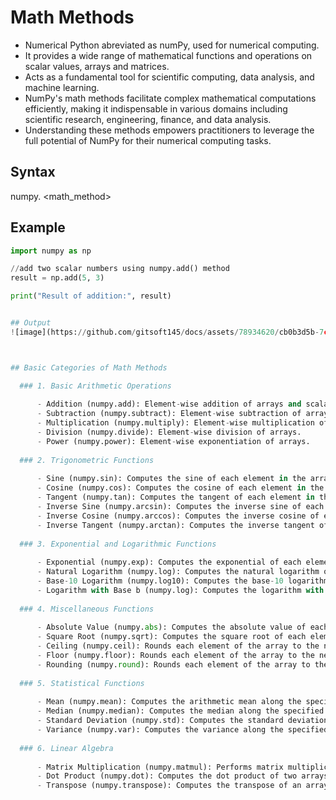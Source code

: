 

# Math Methods
  - Numerical Python abreviated as numPy, used for numerical computing.
  - It provides a wide range of mathematical functions and operations on scalar values, arrays and matrices.
  - Acts as a fundamental tool for scientific computing, data analysis, and machine learning.
  - NumPy's math methods facilitate complex mathematical computations efficiently, making it indispensable in various domains including scientific research, engineering, finance, and data analysis.
  - Understanding these methods empowers practitioners to leverage the full potential of NumPy for their numerical computing tasks.
## Syntax

 numpy. <math_method>

## Example
```py
import numpy as np

//add two scalar numbers using numpy.add() method
result = np.add(5, 3)

print("Result of addition:", result)


## Output
![image](https://github.com/gitsoft145/docs/assets/78934620/cb0b3d5b-7c91-45a5-b301-3d56cce64bb0)



## Basic Categories of Math Methods

  ### 1. Basic Arithmetic Operations
  
      - Addition (numpy.add): Element-wise addition of arrays and scalar values.
      - Subtraction (numpy.subtract): Element-wise subtraction of arrays.
      - Multiplication (numpy.multiply): Element-wise multiplication of arrays.
      - Division (numpy.divide): Element-wise division of arrays.
      - Power (numpy.power): Element-wise exponentiation of arrays.
      
  ### 2. Trigonometric Functions
  
      - Sine (numpy.sin): Computes the sine of each element in the array.
      - Cosine (numpy.cos): Computes the cosine of each element in the array.
      - Tangent (numpy.tan): Computes the tangent of each element in the array.
      - Inverse Sine (numpy.arcsin): Computes the inverse sine of each element in the array.
      - Inverse Cosine (numpy.arccos): Computes the inverse cosine of each element in the array.
      - Inverse Tangent (numpy.arctan): Computes the inverse tangent of each element in the array.
      
  ### 3. Exponential and Logarithmic Functions
  
      - Exponential (numpy.exp): Computes the exponential of each element in the array.
      - Natural Logarithm (numpy.log): Computes the natural logarithm of each element in the array.
      - Base-10 Logarithm (numpy.log10): Computes the base-10 logarithm of each element in the array.
      - Logarithm with Base b (numpy.log): Computes the logarithm with specified base of each element in the array.
      
  ### 4. Miscellaneous Functions
  
      - Absolute Value (numpy.abs): Computes the absolute value of each element in the array.
      - Square Root (numpy.sqrt): Computes the square root of each element in the array.
      - Ceiling (numpy.ceil): Rounds each element of the array to the nearest integer greater than or equal to that element.
      - Floor (numpy.floor): Rounds each element of the array to the nearest integer less than or equal to that element.
      - Rounding (numpy.round): Rounds each element of the array to the nearest integer.
      
  ### 5. Statistical Functions
  
      - Mean (numpy.mean): Computes the arithmetic mean along the specified axis.
      - Median (numpy.median): Computes the median along the specified axis.
      - Standard Deviation (numpy.std): Computes the standard deviation along the specified axis.
      - Variance (numpy.var): Computes the variance along the specified axis.
  
  ### 6. Linear Algebra
  
      - Matrix Multiplication (numpy.matmul): Performs matrix multiplication between two arrays.
      - Dot Product (numpy.dot): Computes the dot product of two arrays.
      - Transpose (numpy.transpose): Computes the transpose of an array.




